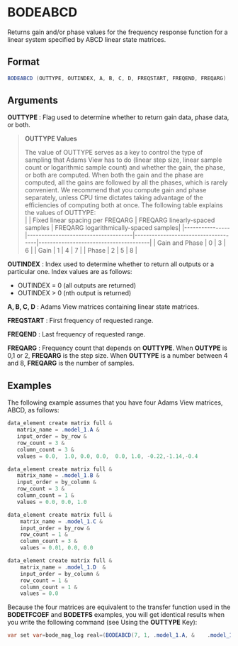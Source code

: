 # BODEABCD

Returns gain and/or phase values for the frequency response function for a linear system specified by ABCD linear state matrices. 

## Format
```java
BODEABCD (OUTTYPE, OUTINDEX, A, B, C, D, FREQSTART, FREQEND, FREQARG)
```
## Arguments

 



**OUTTYPE** 
: Flag used to determine whether to return gain data, phase data, or both. 
> **OUTTYPE Values**
> 
>The value of OUTTYPE serves as a key to control the type of sampling that Adams View has to do (linear step size, linear sample count or logarithmic sample count) and whether the gain, the phase, or both are computed. When both the gain and the phase are computed, all the gains are followed by all the phases, which is rarely convenient. We recommend that you compute gain and phase separately, unless CPU time dictates taking advantage of the efficiencies of computing both at once. The following table explains the values of OUTTYPE:  
>|                | Fixed linear spacing per FREQARG    | FREQARG linearly-spaced samples     | FREQARG logarithmically-spaced samples|
>|----------------|-------------------------------------|-------------------------------------|---------------------------------------|
>| Gain and Phase | 0                                   | 3                                   |     6                                 |
>| Gain           | 1                                   | 4                                   |     7                                 |
>| Phase          | 2                                   | 5                                   |     8                                 |



**OUTINDEX**
: Index used to determine whether to return all outputs or a particular one. Index values are as follows:
* OUTINDEX = 0 (all outputs are returned) 
* OUTINDEX > 0 (nth output is returned)  


**A, B, C, D** 
: Adams View matrices containing linear state matrices.  


**FREQSTART** 
: First frequency of requested range. 


**FREQEND** 
: Last frequency of requested range. 


**FREQARG** 
: Frequency count that depends on **OUTTYPE**. When **OUTYPE** is 0,1 or 2, **FREQARG** is the step size. When **OUTTYPE** is a number between 4 and 8, **FREQARG** is the number of samples.  


## Examples

The following example assumes that you have four Adams View matrices, ABCD, as follows: 
```java
data_element create matrix full &
   matrix_name = .model_1.A &
   input_order = by_row &
   row_count = 3 &
   column_count = 3 &
   values = 0.0,  1.0, 0.0, 0.0,  0.0, 1.0, -0.22,-1.14,-0.4

data_element create matrix full &
   matrix_name = .model_1.B &
   input_order = by_column &
   row_count = 3 &
   column_count = 1 &
   values = 0.0, 0.0, 1.0

data_element create matrix full &
    matrix_name = .model_1.C &
    input_order = by_row &
    row_count = 1 &
    column_count = 3 &
    values = 0.01, 0.0, 0.0

data_element create matrix full &
    matrix_name = .model_1.D  &
    input_order = by_column &
    row_count = 1 &
    column_count = 1 &
    values = 0.0
```
Because the four matrices are equivalent to the transfer function used in the **BODETFCOEF** and **BODETFS** examples, you will get identical results when you write the following command (see Using the **OUTTYPE** Key): 
```java
var set var=bode_mag_log real=(BODEABCD(7, 1, .model_1.A, &    .model_1.B, .model_1.C, .model_1.D, 0.01, 10, 100))
```